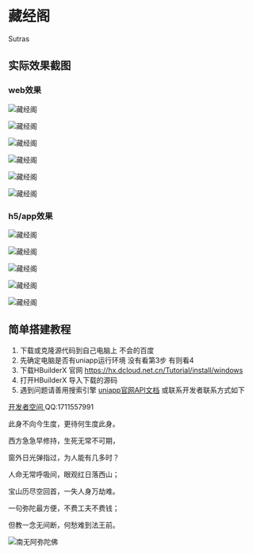 # 藏经阁

Sutras

## 实际效果截图

### web效果

![藏经阁](https://gitee.com/ljl666888/cjg/raw/master/static/temp/web1.png)

![藏经阁](https://gitee.com/ljl666888/cjg/raw/master/static/temp/web3.png)

![藏经阁](https://gitee.com/ljl666888/cjg/raw/master/static/temp/web4.png)

![藏经阁](https://gitee.com/ljl666888/cjg/raw/master/static/temp/web5.png)

![藏经阁](https://gitee.com/ljl666888/cjg/raw/master/static/temp/web6.png)

![藏经阁](https://gitee.com/ljl666888/cjg/raw/master/static/temp/web2.png)

### h5/app效果

![藏经阁](https://gitee.com/ljl666888/cjg/raw/master/static/temp/app1.png)

![藏经阁](https://gitee.com/ljl666888/cjg/raw/master/static/temp/app2.png)

![藏经阁](https://gitee.com/ljl666888/cjg/raw/master/static/temp/app4.png)

![藏经阁](https://gitee.com/ljl666888/cjg/raw/master/static/temp/app5.png)

![藏经阁](https://gitee.com/ljl666888/cjg/raw/master/static/temp/app3.png)




## 简单搭建教程

1.  下载或克隆源代码到自己电脑上 不会的百度
2.  先确定电脑是否有uniapp运行环境 没有看第3步 有则看4
3.  下载HBuilderX 官网 https://hx.dcloud.net.cn/Tutorial/install/windows
4.  打开HBuilderX 导入下载的源码
5.  遇到问题请善用搜索引擎 [uniapp官网API文档](  https://uniapp.dcloud.net.cn/api/ ) 或联系开发者联系方式如下

[开发者空间 ]( https://www.bilibili.com/video/BV1PDwJetE1D ) QQ:1711557991

此身不向今生度，更待何生度此身。 

西方急急早修持，生死无常不可期，

窗外日光弹指过，为人能有几多时？

人命无常呼吸间，眼观红日落西山；

宝山历尽空回首，一失人身万劫难。 

一句弥陀最方便，不费工夫不费钱；

但教一念无间断，何愁难到法王前。

![南无阿弥陀佛](https://gitee.com/ljl666888/yylr/raw/master/%E7%81%AB%E8%8E%B2/static/wallpaper/%E5%8D%97%E6%97%A0%E9%98%BF%E5%BC%A5%E9%99%80%E4%BD%9B%20(%E9%87%91%E8%BA%AB)%E3%80%90%E5%A4%A7%E5%9B%BE%E7%BC%96%E5%8F%B7-A992%E3%80%9184.7%E9%95%BFcm_30.9%E5%AE%BDcm_2200x5969_meet.fo.jpg)
